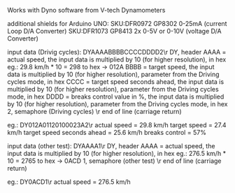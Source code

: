 Works with Dyno software from V-tech Dynamometers

additional shields for Arduino UNO:
 SKU:DFR0972 GP8302 0-25mA (current Loop D/A Converter)
 SKU:DFR1073 GP8413 2x 0-5V or 0-10V (voltage D/A Converter)

input data (Drivig cycles):
DYAAAABBBBCCCCDDDD2\r
 DY, header
 AAAA = actual speed, the input data is multiplied by 10 (for higher resolution), in hex
 eg.: 29.8 km/h * 10 = 298 to hex -> 012A
 BBBB = target speed, the input data is multiplied by 10 (for higher resolution), parameter from the Driving cycles mode, in hex
 CCCC = target speed seconds ahead, the input data is multiplied by 10 (for higher resolution), parameter from the Driving cycles mode, in hex
 DDDD = breaks control value in %, the input data is multiplied by 10 (for higher resolution), parameter from the Driving cycles mode, in hex
 2, semaphore (Driving cycles)
 \r end of line (carriage return)

 eg.: DY012A01120100023A2\r
 actual speed = 29.8 km/h
 target speed = 27.4 km/h
 target speed seconds ahead = 25.6 km/h
 breaks control = 57%

input data (other test):
DYAAAA1\r
 DY, header
 AAAA = actual speed, the input data is multiplied by 10 (for higher resolution), in hex
 eg.: 276.5 km/h * 10 = 2765 to hex -> 0ACD
 1, semaphore (other test)
 \r end of line (carriage return)

 eg.: DY0ACD1\r
 actual speed = 276.5 km/h
